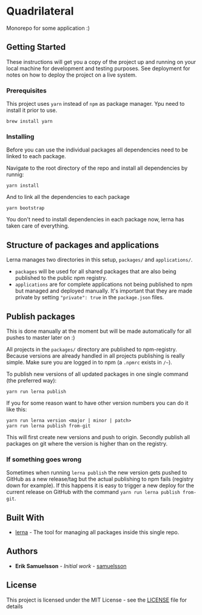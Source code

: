 # Quadrilateral

Monorepo for some application :)

## Getting Started

These instructions will get you a copy of the project up and running on your local machine for development and testing purposes. See deployment for notes on how to deploy the project on a live system.

### Prerequisites

This project uses `yarn` instead of `npm` as package manager. Ypu need to install it prior to use.

```
brew install yarn
```

### Installing

Before you can use the individual packages all dependencies need to be linked to each package.

Navigate to the root directory of the repo and install all dependencies by runnig:

```
yarn install
```

And to link all the dependencies to each package

```
yarn bootstrap
```

You don't need to install dependencies in each package now, lerna has taken care of everything.

## Structure of packages and applications

Lerna manages two directories in this setup, `packages/` and `applications/`.

* `packages` will be used for all shared packages that are also being published to the public npm registry.
* `applications` are for complete applications not being published to npm but managed and deployed manually. It's important that they are made private by setting `"private": true` in the `package.json` files.

## Publish packages

This is done manually at the moment but will be made automatically for all pushes to master later on :)

All projects in the `packages/` directory are published to npm-registry. Because versions are already handled in all projects publishing is really simple. Make sure you are logged in to npm (a `.npmrc` exists in `/~`).

To publish new versions of all updated packages in one single command (the preferred way):

```shell
yarn run lerna publish
```

If you for some reason want to have other version numbers you can do it like this:

```shell
yarn run lerna version <major | minor | patch>
yarn run lerna publish from-git
```

This will first create new versions and push to origin. Secondly publish all packages on git where the version is higher than on the registry.

### If something goes wrong

Sometimes when running `lerna publish` the new version gets pushed to GitHub as a new release/tag but the actual publishing to npm fails (registry down for example). If this happens it is easy to trigger a new deploy for the current release on GitHub with the command `yarn run lerna publish from-git`.

## Built With

* [lerna](https://github.com/lerna/lerna) - The tool for managing all packages inside this single repo.

## Authors

* **Erik Samuelsson** - *Initial work* - [samuelsson](https://github.com/samuelsson)

## License

This project is licensed under the MIT License - see the [LICENSE](LICENSE) file for details
